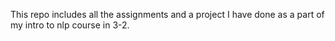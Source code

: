 This repo includes all the assignments and a project I have done as a part of my intro to nlp course in 3-2.
